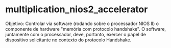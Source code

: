 # multiplication_nios2_accelerator
 Objetivo: Controlar via software (rodando sobre o processador NIOS II) o componente de hardware "memória com protocolo handshake". O software, juntamente com o processador, deve, portanto, exercer o papel de dispositivo solicitante no contexto do protocolo Handshake.
